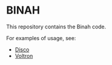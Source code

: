 # BINAH 

This repository contains the Binah code. 

For examples of usage, see:

* [Disco](https://github.com/binah-framework/disco/) 
* [Voltron](https://github.com/binah-framework/voltron/) 

